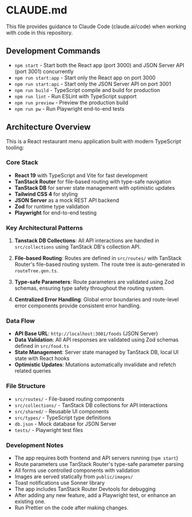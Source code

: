 # CLAUDE.md

This file provides guidance to Claude Code (claude.ai/code) when working with code in this repository.

## Development Commands

- `npm start` - Start both the React app (port 3000) and JSON Server API (port 3001) concurrently
- `npm run start:app` - Start only the React app on port 3000
- `npm run start:api` - Start only the JSON Server API on port 3001
- `npm run build` - TypeScript compile and build for production
- `npm run lint` - Run ESLint with TypeScript support
- `npm run preview` - Preview the production build
- `npm run pw` - Run Playwright end-to-end tests

## Architecture Overview

This is a React restaurant menu application built with modern TypeScript tooling:

### Core Stack

- **React 19** with TypeScript and Vite for fast development
- **TanStack Router** for file-based routing with type-safe navigation
- **TanStack DB** for server state management with optimistic updates
- **Tailwind CSS 4** for styling
- **JSON Server** as a mock REST API backend
- **Zod** for runtime type validation
- **Playwright** for end-to-end testing

### Key Architectural Patterns

1. **Tanstack DB Collections**: All API interactions are handled in `src/collections` using TanStack DB's collection API.

2. **File-based Routing**: Routes are defined in `src/routes/` with TanStack Router's file-based routing system. The route tree is auto-generated in `routeTree.gen.ts`.

3. **Type-safe Parameters**: Route parameters are validated using Zod schemas, ensuring type safety throughout the routing system.

4. **Centralized Error Handling**: Global error boundaries and route-level error components provide consistent error handling.

### Data Flow

- **API Base URL**: `http://localhost:3001/foods` (JSON Server)
- **Data Validation**: All API responses are validated using Zod schemas defined in `src/food.ts`
- **State Management**: Server state managed by TanStack DB, local UI state with React hooks
- **Optimistic Updates**: Mutations automatically invalidate and refetch related queries

### File Structure

- `src/routes/` - File-based routing components
- `src/collections/` - TanStack DB collections for API interactions
- `src/shared/` - Reusable UI components
- `src/types/` - TypeScript type definitions
- `db.json` - Mock database for JSON Server
- `tests/` - Playwright test files

### Development Notes

- The app requires both frontend and API servers running (`npm start`)
- Route parameters use TanStack Router's type-safe parameter parsing
- All forms use controlled components with validation
- Images are served statically from `public/images/`
- Toast notifications use Sonner library
- The app includes TanStack Router Devtools for debugging
- After adding any new feature, add a Playwright test, or enhance an existing one.
- Run Prettier on the code after making changes.
